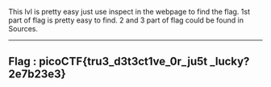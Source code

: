 This lvl is pretty easy just use inspect in the webpage to find the flag.
1st part of flag is pretty easy to find.
2 and 3 part of flag could be found in Sources.

-------------------------------------------------
Flag : picoCTF{tru3_d3t3ct1ve_0r_ju5t _lucky?2e7b23e3}
------------------------------------------------